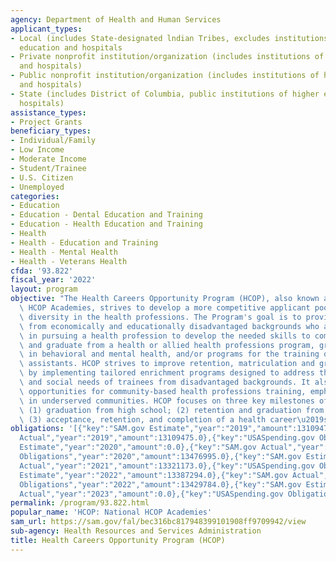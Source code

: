 ```yaml
---
agency: Department of Health and Human Services
applicant_types:
- Local (includes State-designated lndian Tribes, excludes institutions of higher
  education and hospitals
- Private nonprofit institution/organization (includes institutions of higher education
  and hospitals)
- Public nonprofit institution/organization (includes institutions of higher education
  and hospitals)
- State (includes District of Columbia, public institutions of higher education and
  hospitals)
assistance_types:
- Project Grants
beneficiary_types:
- Individual/Family
- Low Income
- Moderate Income
- Student/Trainee
- U.S. Citizen
- Unemployed
categories:
- Education
- Education - Dental Education and Training
- Education - Health Education and Training
- Health
- Health - Education and Training
- Health - Mental Health
- Health - Veterans Health
cfda: '93.822'
fiscal_year: '2022'
layout: program
objective: "The Health Careers Opportunity Program (HCOP), also known as the National\
  \ HCOP Academies, strives to develop a more competitive applicant pool to build\
  \ diversity in the health professions. The Program's goal is to provide students\
  \ from economically and educationally disadvantaged backgrounds who are interested\
  \ in pursuing a health profession to develop the needed skills to compete for, enter,\
  \ and graduate from a health or allied health professions program, graduate program\
  \ in behavioral and mental health, and/or programs for the training of physician\
  \ assistants. HCOP strives to improve retention, matriculation and graduation rates\
  \ by implementing tailored enrichment programs designed to address the academic\
  \ and social needs of trainees from disadvantaged backgrounds. It also provides\
  \ opportunities for community-based health professions training, emphasizing experiences\
  \ in underserved communities. HCOP focuses on three key milestones of education:\
  \ (1) graduation from high school; (2) retention and graduation from college; and\
  \ (3) acceptance, retention, and completion of a health career\u2019s degree program."
obligations: '[{"key":"SAM.gov Estimate","year":"2019","amount":13109475.0},{"key":"SAM.gov
  Actual","year":"2019","amount":13109475.0},{"key":"USASpending.gov Obligations","year":"2019","amount":13127489.0},{"key":"SAM.gov
  Estimate","year":"2020","amount":0.0},{"key":"SAM.gov Actual","year":"2020","amount":13733088.0},{"key":"USASpending.gov
  Obligations","year":"2020","amount":13476995.0},{"key":"SAM.gov Estimate","year":"2021","amount":13321173.0},{"key":"SAM.gov
  Actual","year":"2021","amount":13321173.0},{"key":"USASpending.gov Obligations","year":"2021","amount":13275834.62},{"key":"SAM.gov
  Estimate","year":"2022","amount":13387294.0},{"key":"SAM.gov Actual","year":"2022","amount":13429784.0},{"key":"USASpending.gov
  Obligations","year":"2022","amount":13429784.0},{"key":"SAM.gov Estimate","year":"2023","amount":13650000.0},{"key":"SAM.gov
  Actual","year":"2023","amount":0.0},{"key":"USASpending.gov Obligations","year":"2023","amount":0.0}]'
permalink: /program/93.822.html
popular_name: 'HCOP: National HCOP Academies'
sam_url: https://sam.gov/fal/bec316bc817948399101908ff9709942/view
sub-agency: Health Resources and Services Administration
title: Health Careers Opportunity Program (HCOP)
---
```

